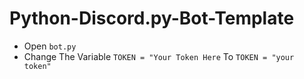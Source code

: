 # Python-Discord.py-Bot-Template

- Open ```bot.py```
- Change The Variable ```TOKEN = "Your Token Here``` To ```TOKEN = "your token"```

